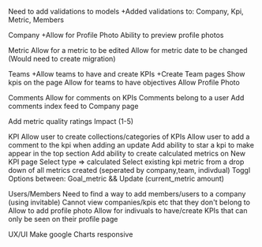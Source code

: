 Need to add validations to models
	+Added validations to: Company, Kpi, Metric, Members

Company
	+Allow for Profile Photo
	Ability to preview profile photos

Metric
	Allow for a metric to be edited
	Allow for metric date to be changed (Would need to create migration)

Teams
	+Allow teams to have and create KPIs
	+Create Team pages
	Show kpis on the page
	Allow for teams to have objectives
	Allow Profile Photo


Comments
	Allow for comments on KPIs
	Comments belong to a user
	Add comments index feed to Company page

Add metric quality ratings
	Impact (1-5)

KPI
	Allow user to create collections/categories of KPIs
	Allow user to add a comment to the kpi when adding an update
	Add ability to star a kpi to make appear in the top section
	Add ability to create calculated metrics on New KPI page
		Select type => calculated 
			Select existing kpi metric from a drop down of all metrics created (seperated by company,team, indivdual)
				Toggl Options between: Goal_metric && Update (current_metric amount)

Users/Members
	Need to find a way to add members/users to a company (using invitable)
	Cannot view companies/kpis etc that they don't belong to
	Allow to add profile photo
	Allow for indivuals to have/create KPIs that can only be seen on their profile page


UX/UI
	Make google Charts responsive